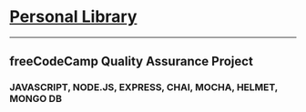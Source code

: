 # [Personal Library](https://www.freecodecamp.org/learn/quality-assurance/quality-assurance-projects/personal-library)

---

## freeCodeCamp Quality Assurance Project

### JAVASCRIPT, NODE.JS, EXPRESS, CHAI, MOCHA, HELMET, MONGO DB
